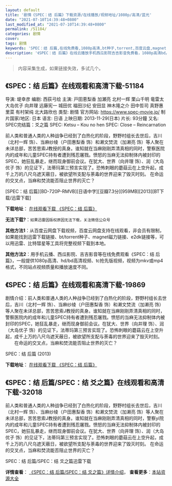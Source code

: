 ```yaml
---
layout: default
title: '剧情《SPEC：结 后篇》下载资源/在线播放/视频地址/1080p/高清/蓝光'
date: "2021-07-10T14:39:48+0800"
last_modified_at: "2021-07-10T14:39:48+0800"
permalink: /51184/
categories: 剧情
cover:
tags: 剧情
keywords: 'SPEC：结 后篇,在线免费看,1080p高清,bt种子,torrent,百度云盘,magnet,磁力链,迅雷下载资源'
description: '《SPEC：结 后篇》在线云播放手机西瓜影院吉吉影音免费看，1080p高清bd/hd未删减完整版和tc抢先枪版，mkv/mp4格式，附带bt/torrent种子、magnet/磁力链、百度云盘、网盘资源迅雷下载链接'
---
```


>内容采集生成，如果链接失效，多试几个。


## 《SPEC：结 后篇》在线观看和高清下载-51184

导演: 堤幸彦 编剧: 西荻弓绘 主演: 戸田恵梨香 加瀬亮 北村一辉 栗山千明 竜雷太 大岛优子 向井理 远藤宪一 城田优 福田沙纪 安田显 神木隆之介 田中哲司 真野惠里菜 有村架纯 北大路欣也 类型: 剧情 官方网站: https://www.spec-movie.jp/ 制片国家/地区: 日本 语言: 日语 上映日期: 2013-11-29(日本) 片长: 93分鐘 又名: SPEC完结篇：爻之篇 SPEC: Ketsu – Kou no hen SPEC: Close – Reincarnation

前人类和普通人类的人种战争已经到了白热化的阶段，野野村组长去世后，吉川（北村一辉 饰）、当麻纱绫（户田惠梨香 饰）和濑文焚流（加濑亮 饰）等人聚在未详总部，苦苦思索J教授的真身。谁知就在当麻刚刚弄清真相的同时，警察医院内的成年和儿童SPEC持有者遭到残忍屠戮。愤怒的当麻无法抑制体内被封印的SPEC，她狂乱暴走，继而现身御前会议。在犹大、世界（向井理 饰）、润（大岛优子 饰）的见证下，法蒂玛第三预言实现了。恐怖刺眼的蘑菇云在上空升起，成千上万的八尺乌遮天蔽日，被欲望所支配与荼毒的世界迎来了毁灭时刻。 在命运的交叉点，当麻和焚流能否阻止世界的灭亡？


[SPEC：结 后篇][BD-720P-RMVB][日语中字][豆瓣7.3分][959MB][2013][BT下载/迅雷下载]

**下载地址**： [在线观看下载 《SPEC：结 后篇》](https://www.btdx8.com/torrent/spec_j_2013.html) 


**无法下载?**：`如果迅雷因版权原因无法下载，关注微信公众号 `

**其他方法1**：从百度云网盘下载视频，百度云网盘支持在线观看，非会员有限制，如果能找到迅雷下载链接、bt/torrent种子、magnet磁力链接、e2dk链接等，可以用迅雷、比特彗星等工具将完整视频下载到本地。

**其他方法2**：用手机云播、西瓜影院、吉吉影音等在线免费观看《SPEC：结 后篇》，一般提供1080p高清、hd/bd高清视频、tc抢先版视频，视频为mkv或mp4格式，不同站点视频质量和播放速度不同。


## 《SPEC：结 后篇》在线观看和高清下载-19869

剧情介绍：前人类和普通人类的人种战争已经到了白热化的阶段，野野村组长去世后，吉川（北村一辉 饰）、当麻纱绫（户田惠梨香 饰）和濑文焚流（加濑亮 饰）等人聚在未详总部，苦苦思索J教授的真身。谁知就在当麻刚刚弄清真相的同时，警察医院内的成年和儿童SPEC持有者遭到残忍屠戮。愤怒的当麻无法抑制体内被封印的SPEC，她狂乱暴走，继而现身御前会议。在犹大、世界（向井理 饰）、润（大岛优子 饰）的见证下，法蒂玛第三预言实现了。恐怖刺眼的蘑菇云在上空升起，成千上万的八尺乌遮天蔽日，被欲望所支配与荼毒的世界迎来了毁灭时刻。  　　在命运的交叉点，当麻和焚流能否阻止世界的灭亡？


SPEC：结 后篇 (2013)

**下载地址**： [在线观看下载 《SPEC：结 后篇》](https://www.btbtdy.me/btdy/dy2113.html) 


## 《SPEC：结 后篇/SPEC：结 爻之篇》在线观看和高清下载-32018

前人类和普通人类的人种战争已经到了白热化的阶段，野野村组长去世后，吉川（北村一辉 饰）、当麻纱绫（户田惠梨香 饰）和濑文焚流（加濑亮 饰）等人聚在未详总部，苦苦思索J教授的真身。谁知就在当麻刚刚弄清真相的同时，警察yi院内的成年和儿童SPEC持有者遭到残忍屠戮。愤怒的当麻无法抑制体内被封印的SPEC，她狂乱暴走，继而现身御前会议。在犹大、世界（向井理 饰）、润（大岛优子 饰）的见证下，法蒂玛第三预言实现了。恐怖刺眼的蘑菇云在上空升起，成千上万的八尺乌遮天蔽日，被欲望所支配与荼毒的世界迎来了毁灭时刻。 在命运的交叉点，当麻和焚流能否阻止世界的灭亡？<!---剧情end--->


SPEC：结 后篇/SPEC：结 爻之篇迅雷下载

**详情查看**： [《SPEC：结 后篇/SPEC：结 爻之篇》详情介绍](/movie/32018/)， **查看更多**：[本站资源大全](/movie/t/all/)

